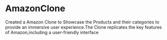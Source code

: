 # AmazonClone
Created a Amazon Clone to Showcase the Products and their categories to provide an immersive user experience.The Clone replicates the key features of Amazon,including a user-friendly interface
